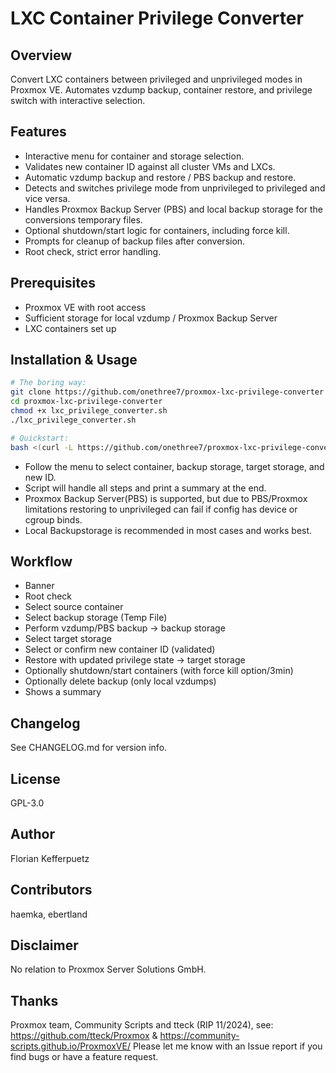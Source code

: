 # LXC Container Privilege Converter

## Overview

Convert LXC containers between privileged and unprivileged modes in Proxmox VE. Automates vzdump backup, container restore, and privilege switch with interactive selection.

## Features

- Interactive menu for container and storage selection.
- Validates new container ID against all cluster VMs and LXCs.
- Automatic vzdump backup and restore / PBS backup and restore. 
- Detects and switches privilege mode from unprivileged to privileged and vice versa.
- Handles Proxmox Backup Server (PBS) and local backup storage for the conversions temporary files.
- Optional shutdown/start logic for containers, including force kill.
- Prompts for cleanup of backup files after conversion.
- Root check, strict error handling.

## Prerequisites

- Proxmox VE with root access
- Sufficient storage for local vzdump / Proxmox Backup Server
- LXC containers set up

## Installation & Usage

```bash
# The boring way:
git clone https://github.com/onethree7/proxmox-lxc-privilege-converter
cd proxmox-lxc-privilege-converter
chmod +x lxc_privilege_converter.sh
./lxc_privilege_converter.sh

# Quickstart:
bash <(curl -L https://github.com/onethree7/proxmox-lxc-privilege-converter/raw/main/lxc_privilege_converter.sh)
```

- Follow the menu to select container, backup storage, target storage, and new ID.
- Script will handle all steps and print a summary at the end. 
- Proxmox Backup Server(PBS) is supported, but due to PBS/Proxmox limitations restoring to unprivileged can fail if config has device or cgroup binds.  
- Local Backupstorage is recommended in most cases and works best.

## Workflow

- Banner
- Root check
- Select source container
- Select backup storage (Temp File)
- Perform vzdump/PBS backup -> backup storage
- Select target storage
- Select or confirm new container ID (validated)
- Restore with updated privilege state -> target storage
- Optionally shutdown/start containers (with force kill option/3min)
- Optionally delete backup (only local vzdumps)
- Shows a summary

## Changelog

See CHANGELOG.md for version info.

## License

GPL-3.0

## Author

Florian Kefferpuetz

## Contributors

haemka, ebertland

## Disclaimer

No relation to Proxmox Server Solutions GmbH.

## Thanks

Proxmox team, Community Scripts and tteck (RIP 11/2024), see: https://github.com/tteck/Proxmox & https://community-scripts.github.io/ProxmoxVE/
Please let me know with an Issue report if you find bugs or have a feature request.
